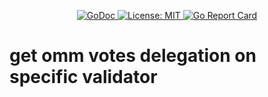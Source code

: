 <!-- [alt text](https://www.eyeonicon.xyz/media/logos/logo_256.png "Eye On Icon") -->

<p align="center">

  <a href="https://godoc.org/github.com/eyeonicon/get-omm-votes-go">
    <img src="https://godoc.org/github.com/eyeonicon/get-omm-votes-go?status.svg" alt="GoDoc">
  </a>

  <a href="./LICENSE">
    <img src="https://img.shields.io/badge/License-MIT-blue.svg" alt="License: MIT">
  </a>

  <!-- make one for go ref stuff -->
  <a href="https://goreportcard.com/report/github.com/eyeonicon/get-omm-votes-go">
    <img src="https://goreportcard.com/badge/github.com/eyeonicon/get-omm-votes-go" alt="Go Report Card">
  </a>


</p>

# get omm votes delegation on specific validator